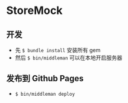 # StoreMock

## 开发

* 先 `$ bundle install` 安装所有 gem
* 然后 `$ bin/middleman` 可以在本地开启服务器

## 发布到 Github Pages

* `$ bin/middleman deploy`
